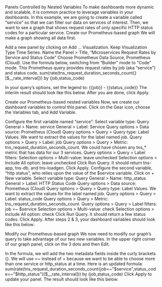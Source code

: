 Panels Controlled by Nested Variables
To make dashboards more dynamic and scalable, it is common practice to leverage variables in your dashboards.  In this example, we are going to create a variable called “service” so that we can filter our data on services of interest.  Then, we want to see a graph that shows request rates of only specific HTTP status codes for a particular service. 
Create our Prometheus-based graph
We will make a graph showing all data first.

Add a new panel by clicking on Add … Visualization.
Keep Visualization Type Time Series.
Name the Panel > Title, “Microservices Request Rates by Service and Status Code”
Choose Prometheus Data Source, Prometheus (Cloud).
Use the formula below, switching from “Builder” mode to “Code” mode.  This Prometheus query provides request rates by job (aka “service”) and status code.
sum(rate(tns_request_duration_seconds_count{}[$__rate_interval])) by (job,status_code)


In your query’s options, set the legend to: 
{{job}} - {{status_code}}
The interim result should look like this below. After you are done, click Apply.

Create our Prometheus-based nested variables
Now, we create our dashboard variables to control this panel.
Click on the Gear icon, choose the Variables tab, and Add Variable.

Configure the first variable named “service”:
Select variable type: Query
General > Name: service
General > Label: Service
Query options > Data source: Prometheus (Cloud)
Query options > Query > Query type: Label Values.  We want to extract the values for the label named job.
Query options > Query > Label: job
Query options > Query > Metric: tns_request_duration_seconds_count.  We could have chosen any tns_* metric that has data for our 3 services.
Query options > Query > Label filters: <leave this blank>
Selection options > Multi-value: leave unchecked
Selection options > Include All option: leave unchecked
Click Run Query.  It should return tns-app, tns-db, and tns-loadgen.
Click Apply.
Configure the second variable, “http status”, who relies upon the value of the $service variable.
Click on + New variable.
Select variable type: Query
General > Name: http_status
General > Label: HTTP Status Code
Query options > Data source: Prometheus (Cloud)
Query options > Query > Query type: Label Values.  We want to extract the values for the label named job.
Query options > Query > Label: status_code
Query options > Query > Metric: tns_request_duration_seconds_count.
Query options > Query > Label filters: job =~ $service
Selection options > Multi-value: check
Selection options > Include All option: check
Click Run Query.  It should return a few status codes.
Click Apply.
After steps 2 & 3, your dashboard variables should look like this below:

Modify our Prometheus-based graph
We now need to modify our graph’s query to take advantage of our two new variables.
In the upper right corner of our graph panel, click on the 3 dots and then Edit.

In the formula, we will add the two metadata fields inside the curly brackets {}.  We will use =~ instead of = because we want to be able to choose more than one service or http_status at a time.  Here is an updated formula:
sum(rate(tns_request_duration_seconds_count{job=~"$service",status_code=~"$http_status"}[$__rate_interval])) by (job,status_code)
Click Apply to update your panel.  The result should look like this below.



